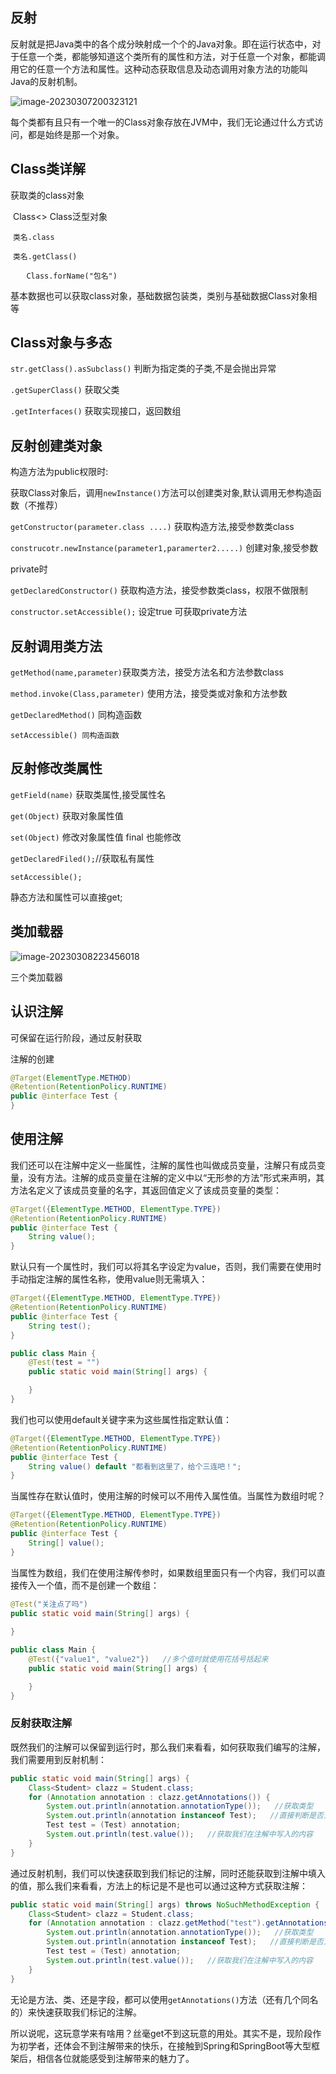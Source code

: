 ## 反射

​	反射就是把Java类中的各个成分映射成一个个的Java对象。即在运行状态中，对于任意一个类，都能够知道这个类所有的属性和方法，对于任意一个对象，都能调用它的任意一个方法和属性。这种动态获取信息及动态调用对象方法的功能叫Java的反射机制。

![image-20230307200323121](C:\Users\gyj\AppData\Roaming\Typora\typora-user-images\image-20230307200323121.png)

每个类都有且只有一个唯一的Class对象存放在JVM中，我们无论通过什么方式访问，都是始终是那一个对象。



## Class类详解

获取类的class对象

​	Class<> Class泛型对象

​	`类名.class` 

​	`类名.getClass()`

​	`	Class.forName("包名")`

​	基本数据也可以获取class对象，基础数据包装类，类别与基础数据Class对象相等



## Class对象与多态

`str.getClass().asSubclass()` 判断为指定类的子类,不是会抛出异常

`.getSuperClass()` 获取父类

`.getInterfaces()` 获取实现接口，返回数组



## 反射创建类对象

构造方法为public权限时:

获取Class对象后，调用`newInstance()`方法可以创建类对象,默认调用无参构造函数（不推荐）

`getConstructor(parameter.class ....)` 获取构造方法,接受参数类class

`construcotr.newInstance(parameter1,paramerter2.....)` 创建对象,接受参数



private时

`getDeclaredConstructor()` 获取构造方法，接受参数类class，权限不做限制

`constructor.setAccessible();`  设定true 可获取private方法



## 反射调用类方法

`getMethod(name,parameter)`获取类方法，接受方法名和方法参数class

`method.invoke(Class,parameter)` 使用方法，接受类或对象和方法参数



`getDeclaredMethod()` 同构造函数

`setAccessible() 同构造函数`



## 反射修改类属性

`getField(name)` 获取类属性,接受属性名

`get(Object)` 获取对象属性值

`set(Object)` 修改对象属性值 final 也能修改



`getDeclaredFiled();`//获取私有属性

`setAccessible();`

静态方法和属性可以直接get;



## 类加载器

![image-20230308223456018](C:\Users\gyj\AppData\Roaming\Typora\typora-user-images\image-20230308223456018.png)

三个类加载器



## 认识注解

可保留在运行阶段，通过反射获取

注解的创建

```java
@Target(ElementType.METHOD)
@Retention(RetentionPolicy.RUNTIME)
public @interface Test {
}
```



## 使用注解

我们还可以在注解中定义一些属性，注解的属性也叫做成员变量，注解只有成员变量，没有方法。注解的成员变量在注解的定义中以“无形参的方法”形式来声明，其方法名定义了该成员变量的名字，其返回值定义了该成员变量的类型：

```java
@Target({ElementType.METHOD, ElementType.TYPE})
@Retention(RetentionPolicy.RUNTIME)
public @interface Test {
    String value();
}
```

默认只有一个属性时，我们可以将其名字设定为value，否则，我们需要在使用时手动指定注解的属性名称，使用value则无需填入：

```java
@Target({ElementType.METHOD, ElementType.TYPE})
@Retention(RetentionPolicy.RUNTIME)
public @interface Test {
    String test();
}
```

```java
public class Main {
    @Test(test = "")
    public static void main(String[] args) {

    }
}
```

我们也可以使用default关键字来为这些属性指定默认值：

```java
@Target({ElementType.METHOD, ElementType.TYPE})
@Retention(RetentionPolicy.RUNTIME)
public @interface Test {
    String value() default "都看到这里了，给个三连吧！";
}
```

当属性存在默认值时，使用注解的时候可以不用传入属性值。当属性为数组时呢？

```java
@Target({ElementType.METHOD, ElementType.TYPE})
@Retention(RetentionPolicy.RUNTIME)
public @interface Test {
    String[] value();
}
```

当属性为数组，我们在使用注解传参时，如果数组里面只有一个内容，我们可以直接传入一个值，而不是创建一个数组：

```java
@Test("关注点了吗")
public static void main(String[] args) {
	
}
```

```java
public class Main {
    @Test({"value1", "value2"})   //多个值时就使用花括号括起来
    public static void main(String[] args) {

    }
}
```

### 反射获取注解

既然我们的注解可以保留到运行时，那么我们来看看，如何获取我们编写的注解，我们需要用到反射机制：

```java
public static void main(String[] args) {
    Class<Student> clazz = Student.class;
    for (Annotation annotation : clazz.getAnnotations()) {
        System.out.println(annotation.annotationType());   //获取类型
        System.out.println(annotation instanceof Test);   //直接判断是否为Test
        Test test = (Test) annotation;
        System.out.println(test.value());   //获取我们在注解中写入的内容
    }
}
```

通过反射机制，我们可以快速获取到我们标记的注解，同时还能获取到注解中填入的值，那么我们来看看，方法上的标记是不是也可以通过这种方式获取注解：

```java
public static void main(String[] args) throws NoSuchMethodException {
    Class<Student> clazz = Student.class;
    for (Annotation annotation : clazz.getMethod("test").getAnnotations()) {
        System.out.println(annotation.annotationType());   //获取类型
        System.out.println(annotation instanceof Test);   //直接判断是否为Test
        Test test = (Test) annotation;
        System.out.println(test.value());   //获取我们在注解中写入的内容
    }
}
```

无论是方法、类、还是字段，都可以使用`getAnnotations()`方法（还有几个同名的）来快速获取我们标记的注解。

所以说呢，这玩意学来有啥用？丝毫get不到这玩意的用处。其实不是，现阶段作为初学者，还体会不到注解带来的快乐，在接触到Spring和SpringBoot等大型框架后，相信各位就能感受到注解带来的魅力了。
